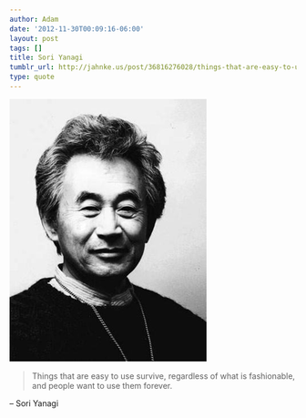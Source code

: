 ```yaml
---
author: Adam
date: '2012-11-30T00:09:16-06:00'
layout: post
tags: []
title: Sori Yanagi
tumblr_url: http://jahnke.us/post/36816276028/things-that-are-easy-to-use-survive-regardless
type: quote
---
```


![Sori Yanagi](/media/tumblr_me9f2vGJhE1qga9s2o1_400.jpg)

> Things that are easy to use survive, regardless of what is fashionable, and people want to use them forever.

– Sori Yanagi
